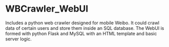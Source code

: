 # WBCrawler_WebUI
Includes a python web crawler designed for mobile Weibo. It could crawl data of certain users and store them inside an SQL database. The WebUI is formed with python Flask and MySQL with an HTML template and basic server logic. 
